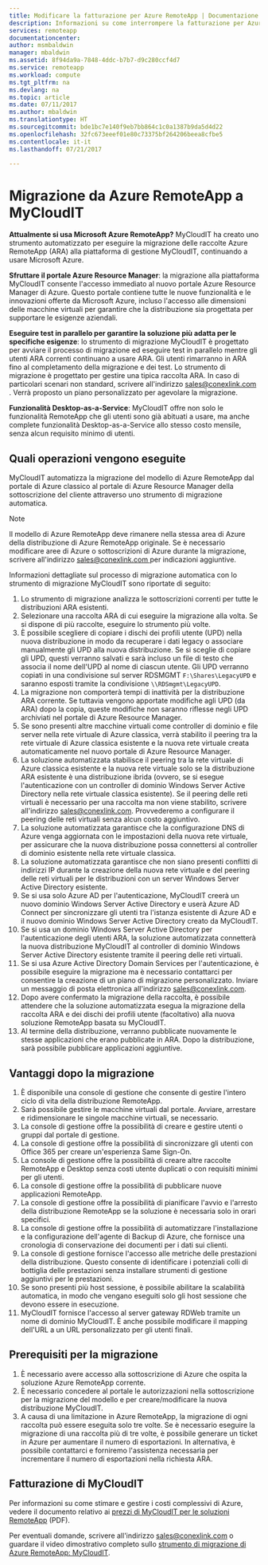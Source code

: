 ```yaml
---
title: Modificare la fatturazione per Azure RemoteApp | Documentazione Microsoft
description: Informazioni su come interrompere la fatturazione per Azure RemoteApp.
services: remoteapp
documentationcenter: 
author: msmbaldwin
manager: mbaldwin
ms.assetid: 8f94da9a-7848-4ddc-b7b7-d9c280ccf4d7
ms.service: remoteapp
ms.workload: compute
ms.tgt_pltfrm: na
ms.devlang: na
ms.topic: article
ms.date: 07/11/2017
ms.author: mbaldwin
ms.translationtype: HT
ms.sourcegitcommit: bde1bc7e140f9eb7bb864c1c0a1387b9da5d4d22
ms.openlocfilehash: 32fc673eeef01e80c73375bf264206beea8cfbe5
ms.contentlocale: it-it
ms.lasthandoff: 07/21/2017

---
```

# <a name="migrate-from-azure-remoteapp-to-mycloudit"></a>Migrazione da Azure RemoteApp a MyCloudIT 

**Attualmente si usa Microsoft Azure RemoteApp?**  MyCloudIT ha creato uno strumento automatizzato per eseguire la migrazione delle raccolte Azure RemoteApp (ARA) alla piattaforma di gestione MyCloudIT, continuando a usare Microsoft Azure.

**Sfruttare il portale Azure Resource Manager**: la migrazione alla piattaforma MyCloudIT consente l'accesso immediato al nuovo portale Azure Resource Manager di Azure. Questo portale contiene tutte le nuove funzionalità e le innovazioni offerte da Microsoft Azure, incluso l'accesso alle dimensioni delle macchine virtuali per garantire che la distribuzione sia progettata per supportare le esigenze aziendali.

**Eseguire test in parallelo per garantire la soluzione più adatta per le specifiche esigenze**: lo strumento di migrazione MyCloudIT è progettato per avviare il processo di migrazione ed eseguire test in parallelo mentre gli utenti ARA correnti continuano a usare ARA.  Gli utenti rimarranno in ARA fino al completamento della migrazione e dei test.  Lo strumento di migrazione è progettato per gestire una tipica raccolta ARA.  In caso di particolari scenari non standard, scrivere all'indirizzo [ sales@conexlink.com ](mailto:sales@conexlink.com). Verrà proposto un piano personalizzato per agevolare la migrazione.

**Funzionalità Desktop-as-a-Service**: MyCloudIT offre non solo le funzionalità RemoteApp che gli utenti sono già abituati a usare, ma anche complete funzionalità Desktop-as-a-Service allo stesso costo mensile, senza alcun requisito minimo di utenti.

## <a name="what-we-will-do-for-you"></a>Quali operazioni vengono eseguite

MyCloudIT automatizza la migrazione del modello di Azure RemoteApp dal portale di Azure classico al portale di Azure Resource Manager della sottoscrizione del cliente attraverso uno strumento di migrazione automatica.  

> [!NOTE]
> Il modello di Azure RemoteApp deve rimanere nella stessa area di Azure della distribuzione di Azure RemoteApp originale.  Se è necessario modificare aree di Azure o sottoscrizioni di Azure durante la migrazione, scrivere all'indirizzo [ sales@conexlink.com ](mailto:sales@conexlink.com) per indicazioni aggiuntive.

Informazioni dettagliate sul processo di migrazione automatica con lo strumento di migrazione MyCloudIT sono riportate di seguito:

1. Lo strumento di migrazione analizza le sottoscrizioni correnti per tutte le distribuzioni ARA esistenti.  
2. Selezionare una raccolta ARA di cui eseguire la migrazione alla volta.  Se si dispone di più raccolte, eseguire lo strumento più volte.
3. È possibile scegliere di copiare i dischi dei profili utente (UPD) nella nuova distribuzione in modo da recuperare i dati legacy o associare manualmente gli UPD alla nuova distribuzione. Se si sceglie di copiare gli UPD, questi verranno salvati e sarà incluso un file di testo che associa il nome dell'UPD al nome di ciascun utente.  Gli UPD verranno copiati in una condivisione sul server RDSMGMT `F:\Shares\LegacyUPD` e saranno esposti tramite la condivisione `\\RDSmgmt\LegacyUPD`. 
4. La migrazione non comporterà tempi di inattività per la distribuzione ARA corrente.  Se tuttavia vengono apportate modifiche agli UPD (da ARA) dopo la copia, queste modifiche non saranno riflesse negli UPD archiviati nel portale di Azure Resource Manager. 
5. Se sono presenti altre macchine virtuali come controller di dominio e file server nella rete virtuale di Azure classica, verrà stabilito il peering tra la rete virtuale di Azure classica esistente e la nuova rete virtuale creata automaticamente nel nuovo portale di Azure Resource Manager.
6. La soluzione automatizzata stabilisce il peering tra la rete virtuale di Azure classica esistente e la nuova rete virtuale solo se la distribuzione ARA esistente è una distribuzione ibrida (ovvero, se si esegue l'autenticazione con un controller di dominio Windows Server Active Directory nella rete virtuale classica esistente). Se il peering delle reti virtuali è necessario per una raccolta ma non viene stabilito, scrivere all'indirizzo [sales@conexlink.com](mailto:sales@conexlink.com). Provvederemo a configurare il peering delle reti virtuali senza alcun costo aggiuntivo.
7. La soluzione automatizzata garantisce che la configurazione DNS di Azure venga aggiornata con le impostazioni della nuova rete virtuale, per assicurare che la nuova distribuzione possa connettersi al controller di dominio esistente nella rete virtuale classica.
8. La soluzione automatizzata garantisce che non siano presenti conflitti di indirizzi IP durante la creazione della nuova rete virtuale e del peering delle reti virtuali per le distribuzioni con un server Windows Server Active Directory esistente.
9. Se si usa solo Azure AD per l'autenticazione, MyCloudIT creerà un nuovo dominio Windows Server Active Directory e userà Azure AD Connect per sincronizzare gli utenti tra l'istanza esistente di Azure AD e il nuovo dominio Windows Server Active Directory creato da MyCloudIT.
10. Se si usa un dominio Windows Server Active Directory per l'autenticazione degli utenti ARA, la soluzione automatizzata connetterà la nuova distribuzione MyCloudIT al controller di dominio Windows Server Active Directory esistente tramite il peering delle reti virtuali.
11. Se si usa Azure Active Directory Domain Services per l'autenticazione, è possibile eseguire la migrazione ma è necessario contattarci per consentire la creazione di un piano di migrazione personalizzato.  Inviare un messaggio di posta elettronica all'indirizzo [sales@conexlink.com](mailto:sales@conexlink.com). 
12. Dopo avere confermato la migrazione della raccolta, è possibile attendere che la soluzione automatizzata esegua la migrazione della raccolta ARA e dei dischi dei profili utente (facoltativo) alla nuova soluzione RemoteApp basata su MyCloudIT.
13. Al termine della distribuzione, verranno pubblicate nuovamente le stesse applicazioni che erano pubblicate in ARA. Dopo la distribuzione, sarà possibile pubblicare applicazioni aggiuntive.

## <a name="post-migration-benefits"></a>Vantaggi dopo la migrazione

1. È disponibile una console di gestione che consente di gestire l'intero ciclo di vita della distribuzione RemoteApp.
2. Sarà possibile gestire le macchine virtuali dal portale.  Avviare, arrestare e ridimensionare le singole macchine virtuali, se necessario.
3. La console di gestione offre la possibilità di creare e gestire utenti o gruppi dal portale di gestione.
4. La console di gestione offre la possibilità di sincronizzare gli utenti con Office 365 per creare un'esperienza Same Sign-On.
5. La console di gestione offre la possibilità di creare altre raccolte RemoteApp e Desktop senza costi utente duplicati o con requisiti minimi per gli utenti. 
6. La console di gestione offre la possibilità di pubblicare nuove applicazioni RemoteApp.
7. La console di gestione offre la possibilità di pianificare l'avvio e l'arresto della distribuzione RemoteApp se la soluzione è necessaria solo in orari specifici.
8. La console di gestione offre la possibilità di automatizzare l'installazione e la configurazione dell'agente di Backup di Azure, che fornisce una cronologia di conservazione dei documenti per i dati sui clienti.
9. La console di gestione fornisce l'accesso alle metriche delle prestazioni della distribuzione.  Questo consente di identificare i potenziali colli di bottiglia delle prestazioni senza installare strumenti di gestione aggiuntivi per le prestazioni.
10. Se sono presenti più host sessione, è possibile abilitare la scalabilità automatica, in modo che vengano eseguiti solo gli host sessione che devono essere in esecuzione.
11. MyCloudIT fornisce l'accesso al server gateway RDWeb tramite un nome di dominio MyCloudIT.  È anche possibile modificare il mapping dell'URL a un URL personalizzato per gli utenti finali.

## <a name="prerequisites-for-migration"></a>Prerequisiti per la migrazione

1. È necessario avere accesso alla sottoscrizione di Azure che ospita la soluzione Azure RemoteApp corrente.
2. È necessario concedere al portale le autorizzazioni nella sottoscrizione per la migrazione del modello e per creare/modificare la nuova distribuzione MyCloudIT.
3. A causa di una limitazione in Azure RemoteApp, la migrazione di ogni raccolta può essere eseguita solo tre volte.  Se è necessario eseguire la migrazione di una raccolta più di tre volte, è possibile generare un ticket in Azure per aumentare il numero di esportazioni. In alternativa, è possibile contattarci e forniremo l'assistenza necessaria per incrementare il numero di esportazioni nella richiesta ARA.

## <a name="mycloudit-billing"></a>Fatturazione di MyCloudIT

Per informazioni su come stimare e gestire i costi complessivi di Azure, vedere il documento relativo ai [prezzi di MyCloudIT per le soluzioni RemoteApp](https://mcitdocuments.blob.core.windows.net/terms/MyCloudIT_Pricing_Overview.pdf) (PDF).

Per eventuali domande, scrivere all'indirizzo [sales@conexlink.com](mailto:sales@conexlink.com) o guardare il video dimostrativo completo sullo [strumento di migrazione di Azure RemoteApp: MyCloudIT](https://www.youtube.com/watch?v=YQ_1F-JeeLM&t=482s). 


